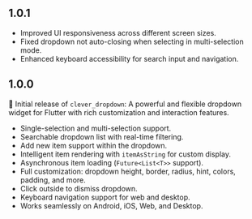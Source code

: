 ## 1.0.1

- Improved UI responsiveness across different screen sizes.
- Fixed dropdown not auto-closing when selecting in multi-selection mode.
- Enhanced keyboard accessibility for search input and navigation.

## 1.0.0

🎉 Initial release of `clever_dropdown`: A powerful and flexible dropdown widget for Flutter with rich customization and interaction features.

- Single-selection and multi-selection support.
- Searchable dropdown list with real-time filtering.
- Add new item support within the dropdown.
- Intelligent item rendering with `itemAsString` for custom display.
- Asynchronous item loading (`Future<List<T>>` support).
- Full customization: dropdown height, border, radius, hint, colors, padding, and more.
- Click outside to dismiss dropdown.
- Keyboard navigation support for web and desktop.
- Works seamlessly on Android, iOS, Web, and Desktop.


